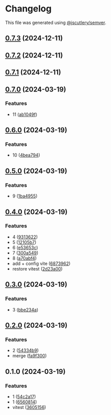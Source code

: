# Changelog

This file was generated using [@jscutlery/semver](https://github.com/jscutlery/semver).

## [0.7.3](https://github.com/kevinrodbe/kev-ds/compare/faker-0.7.2...faker-0.7.3) (2024-12-11)

## [0.7.2](https://github.com/kevinrodbe/kev-ds/compare/faker-0.7.1...faker-0.7.2) (2024-12-11)

## [0.7.1](https://github.com/kevinrodbe/kev-ds/compare/faker-0.7.0...faker-0.7.1) (2024-12-11)

## [0.7.0](https://github.com/kevinrodbe/kev-ds/compare/faker-0.6.0...faker-0.7.0) (2024-03-19)


### Features

* 11 ([ab1049f](https://github.com/kevinrodbe/kev-ds/commit/ab1049f0f5425550a69a1f9436c4add83482e3dd))

## [0.6.0](https://github.com/kevinrodbe/kev-ds/compare/faker-0.5.0...faker-0.6.0) (2024-03-19)


### Features

* 10 ([4bea794](https://github.com/kevinrodbe/kev-ds/commit/4bea794daa0f7058dee3a795b9b2b0d2e2591876))

## [0.5.0](https://github.com/kevinrodbe/kev-ds/compare/faker-0.4.0...faker-0.5.0) (2024-03-19)


### Features

* 9 ([1ba4955](https://github.com/kevinrodbe/kev-ds/commit/1ba4955fe8984bd18d0d848a2f6ce534fdcbc67b))

## [0.4.0](https://github.com/kevinrodbe/kev-ds/compare/faker-0.3.0...faker-0.4.0) (2024-03-19)


### Features

* 4 ([9313622](https://github.com/kevinrodbe/kev-ds/commit/931362277445c599683b4ad694995fc15d377a26))
* 5 ([12105b7](https://github.com/kevinrodbe/kev-ds/commit/12105b7cf6876d65af4d8b59bd0631b496b3f7d9))
* 6 ([e53653c](https://github.com/kevinrodbe/kev-ds/commit/e53653c29e23cac4e0380399a95360701a878406))
* 7 ([300a549](https://github.com/kevinrodbe/kev-ds/commit/300a5496778d23530c536dabfd6632869163b935))
* 8 ([a70abf4](https://github.com/kevinrodbe/kev-ds/commit/a70abf4bd64b260123c0b931cb93a4ec7a317565))
* add + config vite ([6873962](https://github.com/kevinrodbe/kev-ds/commit/6873962f68518ba8be75a6c449c1fa7b290f3f86))
* restore vitest ([2d23a00](https://github.com/kevinrodbe/kev-ds/commit/2d23a008bc021e6b805ab8523d991ef417057044))

## [0.3.0](https://github.com/kevinrodbe/kev-ds/compare/faker-0.2.0...faker-0.3.0) (2024-03-19)


### Features

* 3 ([bbe234a](https://github.com/kevinrodbe/kev-ds/commit/bbe234af60674b3615fe81690c125f4e59ff5d3a))

## [0.2.0](https://github.com/kevinrodbe/kev-ds/compare/faker-0.1.0...faker-0.2.0) (2024-03-19)


### Features

* 2 ([54334b9](https://github.com/kevinrodbe/kev-ds/commit/54334b9147be42951532d4052b1e6dc8ca451d50))
* merge ([fa9f300](https://github.com/kevinrodbe/kev-ds/commit/fa9f300fd6a868814f62b30f30fc82581da0c7e3))

## 0.1.0 (2024-03-19)


### Features

* 1 ([54c2a17](https://github.com/kevinrodbe/kev-ds/commit/54c2a179f0bdcadd69cdc2c37af2433bf0d10150))
* 1 ([6560814](https://github.com/kevinrodbe/kev-ds/commit/656081446ef2a910605da7b845aee431da394544))
* vitest ([3605156](https://github.com/kevinrodbe/kev-ds/commit/3605156929b2b5f24a685a16b1e64134f1a130db))
